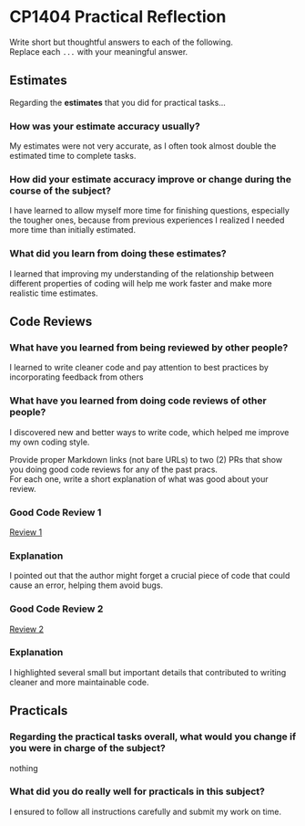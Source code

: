 # CP1404 Practical Reflection

Write short but thoughtful answers to each of the following.  
Replace each `...` with your meaningful answer.

## Estimates

Regarding the **estimates** that you did for practical tasks...

### How was your estimate accuracy usually?

My estimates were not very accurate, as I often took almost double the estimated time to complete tasks.

### How did your estimate accuracy improve or change during the course of the subject?

I have learned to allow myself more time for finishing questions, especially the tougher ones, because from previous experiences I realized I needed more time than initially estimated.

### What did you learn from doing these estimates?

I learned that improving my understanding of the relationship between different properties of coding will help me work faster and make more realistic time estimates.


## Code Reviews

### What have you learned from being reviewed by other people?

I learned to write cleaner code and pay attention to best practices by incorporating feedback from others

### What have you learned from doing code reviews of other people?

I discovered new and better ways to write code, which helped me improve my own coding style.

Provide proper Markdown links (not bare URLs) to two (2) PRs that show you doing good code reviews for any of the past
pracs.  
For each one, write a short explanation of what was good about your review.

### Good Code Review 1

[Review 1](https://github.com/kyumin7697/cp1404practicals/pull/4#pullrequestreview-3023600678)

### Explanation

I pointed out that the author might forget a crucial piece of code that could cause an error, helping them avoid bugs.

### Good Code Review 2

[Review 2](https://github.com/Cailiangzhe/cp1404praticals/pull/1#event-18501888108)

### Explanation

I highlighted several small but important details that contributed to writing cleaner and more maintainable code.

## Practicals

### Regarding the **practical tasks** overall, what would you change if you were in charge of the subject?

nothing

### What did you do really well for practicals in this subject?

I ensured to follow all instructions carefully and submit my work on time.

